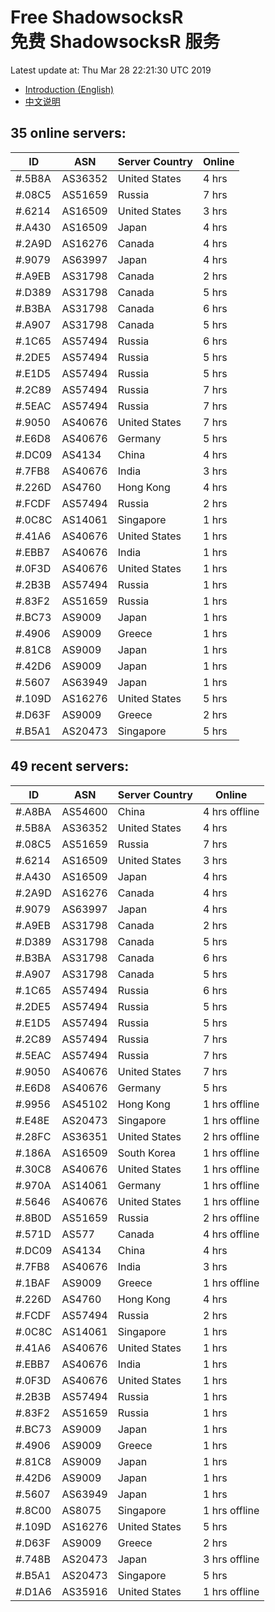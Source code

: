 # Free ShadowsocksR<br>免费 ShadowsocksR 服务

Latest update at: Thu Mar 28 22:21:30 UTC 2019

- [Introduction (English)](https://vision-network.readthedocs.io/en/latest/services/autossr.html)
- [中文说明](https://vision-network.readthedocs.io/zh_CN/latest/services/autossr.html)


## 35 online servers:

| ID | ASN | Server Country | Online |
| ------ | ------ | ------ | ------ |
| #.5B8A | AS36352 | United States | 4 hrs |
| #.08C5 | AS51659 | Russia | 7 hrs |
| #.6214 | AS16509 | United States | 3 hrs |
| #.A430 | AS16509 | Japan | 4 hrs |
| #.2A9D | AS16276 | Canada | 4 hrs |
| #.9079 | AS63997 | Japan | 4 hrs |
| #.A9EB | AS31798 | Canada | 2 hrs |
| #.D389 | AS31798 | Canada | 5 hrs |
| #.B3BA | AS31798 | Canada | 6 hrs |
| #.A907 | AS31798 | Canada | 5 hrs |
| #.1C65 | AS57494 | Russia | 6 hrs |
| #.2DE5 | AS57494 | Russia | 5 hrs |
| #.E1D5 | AS57494 | Russia | 5 hrs |
| #.2C89 | AS57494 | Russia | 7 hrs |
| #.5EAC | AS57494 | Russia | 7 hrs |
| #.9050 | AS40676 | United States | 7 hrs |
| #.E6D8 | AS40676 | Germany | 5 hrs |
| #.DC09 | AS4134 | China | 4 hrs |
| #.7FB8 | AS40676 | India | 3 hrs |
| #.226D | AS4760 | Hong Kong | 4 hrs |
| #.FCDF | AS57494 | Russia | 2 hrs |
| #.0C8C | AS14061 | Singapore | 1 hrs |
| #.41A6 | AS40676 | United States | 1 hrs |
| #.EBB7 | AS40676 | India | 1 hrs |
| #.0F3D | AS40676 | United States | 1 hrs |
| #.2B3B | AS57494 | Russia | 1 hrs |
| #.83F2 | AS51659 | Russia | 1 hrs |
| #.BC73 | AS9009 | Japan | 1 hrs |
| #.4906 | AS9009 | Greece | 1 hrs |
| #.81C8 | AS9009 | Japan | 1 hrs |
| #.42D6 | AS9009 | Japan | 1 hrs |
| #.5607 | AS63949 | Japan | 1 hrs |
| #.109D | AS16276 | United States | 5 hrs |
| #.D63F | AS9009 | Greece | 2 hrs |
| #.B5A1 | AS20473 | Singapore | 5 hrs |

## 49 recent servers:

| ID | ASN | Server Country | Online |
| ------ | ------ | ------ | ------ |
| #.A8BA | AS54600 | China | 4 hrs offline |
| #.5B8A | AS36352 | United States | 4 hrs |
| #.08C5 | AS51659 | Russia | 7 hrs |
| #.6214 | AS16509 | United States | 3 hrs |
| #.A430 | AS16509 | Japan | 4 hrs |
| #.2A9D | AS16276 | Canada | 4 hrs |
| #.9079 | AS63997 | Japan | 4 hrs |
| #.A9EB | AS31798 | Canada | 2 hrs |
| #.D389 | AS31798 | Canada | 5 hrs |
| #.B3BA | AS31798 | Canada | 6 hrs |
| #.A907 | AS31798 | Canada | 5 hrs |
| #.1C65 | AS57494 | Russia | 6 hrs |
| #.2DE5 | AS57494 | Russia | 5 hrs |
| #.E1D5 | AS57494 | Russia | 5 hrs |
| #.2C89 | AS57494 | Russia | 7 hrs |
| #.5EAC | AS57494 | Russia | 7 hrs |
| #.9050 | AS40676 | United States | 7 hrs |
| #.E6D8 | AS40676 | Germany | 5 hrs |
| #.9956 | AS45102 | Hong Kong | 1 hrs offline |
| #.E48E | AS20473 | Singapore | 1 hrs offline |
| #.28FC | AS36351 | United States | 2 hrs offline |
| #.186A | AS16509 | South Korea | 1 hrs offline |
| #.30C8 | AS40676 | United States | 1 hrs offline |
| #.970A | AS14061 | Germany | 1 hrs offline |
| #.5646 | AS40676 | United States | 1 hrs offline |
| #.8B0D | AS51659 | Russia | 2 hrs offline |
| #.571D | AS577 | Canada | 4 hrs offline |
| #.DC09 | AS4134 | China | 4 hrs |
| #.7FB8 | AS40676 | India | 3 hrs |
| #.1BAF | AS9009 | Greece | 1 hrs offline |
| #.226D | AS4760 | Hong Kong | 4 hrs |
| #.FCDF | AS57494 | Russia | 2 hrs |
| #.0C8C | AS14061 | Singapore | 1 hrs |
| #.41A6 | AS40676 | United States | 1 hrs |
| #.EBB7 | AS40676 | India | 1 hrs |
| #.0F3D | AS40676 | United States | 1 hrs |
| #.2B3B | AS57494 | Russia | 1 hrs |
| #.83F2 | AS51659 | Russia | 1 hrs |
| #.BC73 | AS9009 | Japan | 1 hrs |
| #.4906 | AS9009 | Greece | 1 hrs |
| #.81C8 | AS9009 | Japan | 1 hrs |
| #.42D6 | AS9009 | Japan | 1 hrs |
| #.5607 | AS63949 | Japan | 1 hrs |
| #.8C00 | AS8075 | Singapore | 1 hrs offline |
| #.109D | AS16276 | United States | 5 hrs |
| #.D63F | AS9009 | Greece | 2 hrs |
| #.748B | AS20473 | Japan | 3 hrs offline |
| #.B5A1 | AS20473 | Singapore | 5 hrs |
| #.D1A6 | AS35916 | United States | 1 hrs offline |


